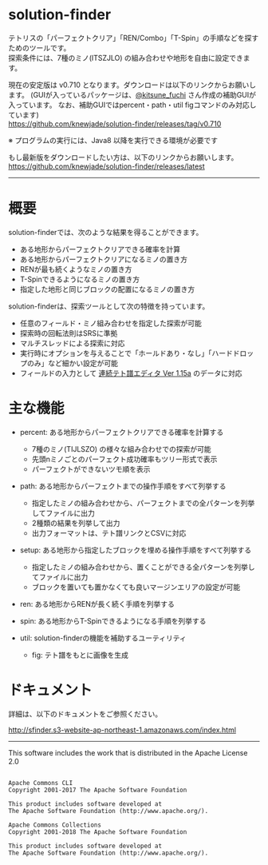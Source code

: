 # solution-finder

テトリスの「パーフェクトクリア」「REN/Combo」「T-Spin」の手順などを探すためのツールです。  
探索条件には、7種のミノ(ITSZJLO) の組み合わせや地形を自由に設定できます。  

現在の安定版は v0.710 となります。ダウンロードは以下のリンクからお願いします。
(GUIが入っているパッケージは、[@kitsune_fuchi](https://twitter.com/kitsune_fuchi) さん作成の補助GUIが入っています。
なお、補助GUIではpercent・path・util figコマンドのみ対応しています)  
https://github.com/knewjade/solution-finder/releases/tag/v0.710


※ プログラムの実行には、Java8 以降を実行できる環境が必要です


もし最新版をダウンロードしたい方は、以下のリンクからお願いします。  
https://github.com/knewjade/solution-finder/releases/latest

----

# 概要

solution-finderでは、次のような結果を得ることができます。

* ある地形からパーフェクトクリアできる確率を計算
* ある地形からパーフェクトクリアになるミノの置き方
* RENが最も続くようなミノの置き方
* T-Spinできるようになるミノの置き方
* 指定した地形と同じブロックの配置になるミノの置き方

solution-finderは、探索ツールとして次の特徴を持っています。

* 任意のフィールド・ミノ組み合わせを指定した探索が可能
* 探索時の回転法則はSRSに準拠
* マルチスレッドによる探索に対応
* 実行時にオプションを与えることで「ホールドあり・なし」「ハードドロップのみ」など細かい設定が可能
* フィールドの入力として [連続テト譜エディタ Ver 1.15a](http://fumen.zui.jp) のデータに対応


# 主な機能

* percent: ある地形からパーフェクトクリアできる確率を計算する
    - 7種のミノ(TIJLSZO) の様々な組み合わせでの探索が可能
    - 先頭nミノごとのパーフェクト成功確率もツリー形式で表示
    - パーフェクトができないツモ順を表示

* path: ある地形からパーフェクトまでの操作手順をすべて列挙する
    - 指定したミノの組み合わせから、パーフェクトまでの全パターンを列挙してファイルに出力
    - 2種類の結果を列挙して出力
    - 出力フォーマットは、テト譜リンクとCSVに対応

* setup: ある地形から指定したブロックを埋める操作手順をすべて列挙する
    - 指定したミノの組み合わせから、置くことができる全パターンを列挙してファイルに出力
    - ブロックを置いても置かなくても良いマージンエリアの設定が可能

* ren: ある地形からRENが長く続く手順を列挙する

* spin: ある地形からT-Spinできるようになる手順を列挙する

* util: solution-finderの機能を補助するユーティリティ
   - fig: テト譜をもとに画像を生成


# ドキュメント

詳細は、以下のドキュメントをご参照ください。

http://sfinder.s3-website-ap-northeast-1.amazonaws.com/index.html


------

This software includes the work that is distributed in the Apache License 2.0

```

Apache Commons CLI
Copyright 2001-2017 The Apache Software Foundation

This product includes software developed at
The Apache Software Foundation (http://www.apache.org/).
```

```
Apache Commons Collections
Copyright 2001-2018 The Apache Software Foundation

This product includes software developed at
The Apache Software Foundation (http://www.apache.org/).
```
